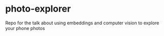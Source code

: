 # photo-explorer
Repo for the talk about using embeddings and computer vision to explore your phone photos
